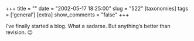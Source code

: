 +++
title = ""
date = "2002-05-17 18:25:00"
slug = "522"
[taxonomies]
tags = ['general']
[extra]
show_comments = "false"
+++

I’ve finally started a blog. What a sadarse. But anything’s better than revision. 😉
